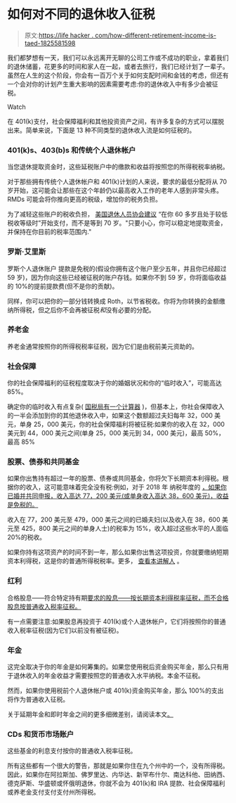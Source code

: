 # 如何对不同的退休收入征税

> 原文:[https://life hacker . com/how-different-retirement-income-is-taed-1825581598](https://lifehacker.com/how-different-retirement-income-is-taxed-1825581598)

我们都梦想有一天，我们可以永远离开无聊的公司工作或不成功的职业，拿着我们的退休储蓄，花更多的时间和家人在一起，或者去旅行，我们已经计划了一辈子。虽然在人生的这个阶段，你会有一百万个关于如何支配时间和金钱的考虑，但还有一个会对你的计划产生重大影响的因素需要考虑:你的退休收入中有多少会被征税。

Watch

在 401(k)支付，社会保障福利和其他投资资产之间，有许多复杂的方式可以摆脱出来。简单来说，下面是 13 种不同类型的退休收入流是如何征税的。

### 401(k)s、403(b)s 和传统个人退休帐户

当您退休提取资金时，这些延税账户中的缴款和收益将按照您的所得税税率纳税。

对于那些拥有传统个人退休帐户和 401(k)计划的人来说，要求的最低分配将从 70 岁开始，这可能会让那些在这个年龄仍以最高收入工作的老年人感到非常头疼。RMDs 可能会将你推向更高的税级，增加你的税务负担。

为了减轻这些账户的税收负担， [美国退休人员协会建议](https://www.aarp.org/money/taxes/info-2017/pay-less-taxes-in-retirement.html) “在你 60 多岁且处于较低税收等级时”开始支付，而不是等到 70 岁。"只要小心，你可以稳定地提取资金，并保持在你目前的税率范围内."

### 罗斯·艾里斯

罗斯个人退休账户 提款是免税的(假设你拥有这个账户至少五年，并且你已经超过 59 岁)，因为你向这些已经被征税的账户存钱。如果你不到 59 岁，你将面临收益的 10%的提前提款费(但不是你的贡献)。

同样，你可以把你的一部分钱转换成 Roth，以节省税收。你将为你转换的金额缴纳所得税，但之后你不会再被征税*和*没有必要的分配。

### 养老金

养老金通常按照你的所得税税率征税，因为它们是由税前美元资助的。

### 社会保障

你的社会保障福利的征税程度取决于你的婚姻状况和你的“临时收入”，可能高达 85%。

确定你的临时收入有点复杂( [国税局有一个计算器](https://www.irs.gov/help/ita/are-my-social-security-or-railroad-retirement-tier-i-benefits-taxable) )，但基本上，你社会保障收入的一半会添加到你的其他退休收入中，如果这个数额超过夫妇每年 32，000 美元，单身 25，000 美元，你的社会保障福利将被征税:如果你的收入在 32，000 美元到 44，000 美元之间(单身 25，000 美元到 34，000 美元)，最高 50%，最高 85%

### 股票、债券和共同基金

如果你出售持有超过一年的股票、债券或共同基金，你将欠下长期资本利得税。根据你的收入，这可能意味着完全没有税:例如，对于 2018 年 纳税年度的 [，如果你已婚并共同申报，收入高达 77，200 美元(或单身收入高达 38，600 美元)，收益是免税的。](https://www.bankrate.com/investing/long-term-capital-gains-tax/)

收入在 77，200 美元至 479，000 美元之间的已婚夫妇(以及收入在 38，600 美元至 425，800 美元之间的单身人士)的税率为 15%，收入超过这些水平的人面临 20%的税收。

如果你持有这项资产的时间不到一年，那么如果你出售这项投资，你就要缴纳短期资本利得税，这是你的普通所得税税率。更多， [查看本讲解人](http://www.taxpolicycenter.org/briefing-book/how-are-capital-gains-taxed) 。

### 红利

合格股息——符合特定持有期[要求的股息——按长期资本利得税率征税，而不合格股息按普通收入税率征税。](https://www.fidelity.com/tax-information/tax-topics/qualified-dividends)

有一点需要注意:如果股息再投资于 401(k)或个人退休帐户，它们将按照你的普通收入税率征税(因为它们以前没有被征税)。

### 年金

这完全取决于你的年金是如何筹集的。如果您使用税后资金购买年金，那么只有用于退休收入的年金收益才需要按照您的普通收入水平纳税。本金不征税。

然而，如果你使用税前个人退休帐户或 401(k)资金购买年金，那么 100%的支出将作为普通收入征税。

关于延期年金和即时年金之间的更多细微差别，请阅读本文[。](https://www.kiplinger.com/article/insurance/T003-C001-S001-how-annuities-are-taxed.html)

### CDs 和货币市场账户

这些基金的利息支付按你的普通收入税率征税。

所有这些都有一个很大的警告，那就是如果你住在九个州中的一个，没有所得税。因此，如果你在阿拉斯加、佛罗里达、内华达、新罕布什尔、南达科他、田纳西、德克萨斯、华盛顿或怀俄明退休，你就不会为 401(k)和 IRA 提款、社会保障福利或养老金支付支付支付州所得税。